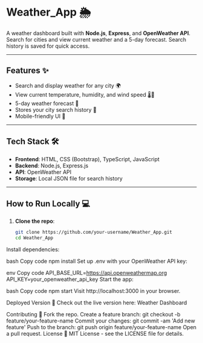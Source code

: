 # Weather_App 🌦️

A weather dashboard built with **Node.js**, **Express**, and **OpenWeather API**. Search for cities and view current weather and a 5-day forecast. Search history is saved for quick access.

---

## Features ✨

- Search and display weather for any city 🌍
- View current temperature, humidity, and wind speed 🌡️💨
- 5-day weather forecast 📅
- Stores your city search history 📜
- Mobile-friendly UI 📱

---

## Tech Stack 🛠️

- **Frontend**: HTML, CSS (Bootstrap), TypeScript, JavaScript
- **Backend**: Node.js, Express.js
- **API**: OpenWeather API
- **Storage**: Local JSON file for search history

---

## How to Run Locally 💻

1. **Clone the repo**:

   ```bash
   git clone https://github.com/your-username/Weather_App.git
   cd Weather_App
Install dependencies:

bash
Copy code
npm install
Set up .env with your OpenWeather API key:

env
Copy code
API_BASE_URL=https://api.openweathermap.org
API_KEY=your_openweather_api_key
Start the app:

bash
Copy code
npm start
Visit http://localhost:3000 in your browser.

Deployed Version 🚀
Check out the live version here:
Weather Dashboard

Contributing 🤝
Fork the repo.
Create a feature branch:
git checkout -b feature/your-feature-name
Commit your changes:
git commit -am 'Add new feature'
Push to the branch:
git push origin feature/your-feature-name
Open a pull request.
License 📜
MIT License - see the LICENSE file for details.
